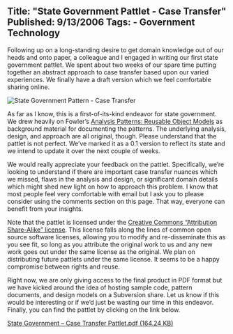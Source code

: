 Title: "State Government Pattlet - Case Transfer"
Published: 9/13/2006
Tags:
    - Government Technology
---
Following up on a long-standing desire to get domain knowledge out of our heads and onto paper, a colleague and I engaged in writing our first state government pattlet. We spent about two weeks of our spare time putting together an abstract approach to case transfer based upon our varied experiences. We finally have a draft version which we feel comfortable sharing online.

![State Government Pattern - Case Transfer](https://s3.amazonaws.com/s3.beckshome.com/20060913-State-Government-Pattern-Case-Transfer.png)

As far as I know, this is a first-of-its-kind endeavor for state government. We drew heavily on Fowler’s [Analysis Patterns: Reusable Object Models](https://www.amazon.com/gp/product/0201895420/) as background material for documenting the patterns. The underlying analysis, design, and approach are all original, though. Please understand that the pattlet is not perfect. We’ve marked it as a 0.1 version to reflect its state and we intend to update it over the next couple of weeks.

We would really appreciate your feedback on the pattlet. Specifically, we’re looking to understand if there are important case transfer nuances which we missed, flaws in the analysis and design, or significant domain details which might shed new light on how to approach this problem. I know that most people feel very comfortable with email but I ask you to please consider using the comments section on this page. That way, everyone can benefit from your insights.

Note that the pattlet is licensed under the [Creative Commons “Attribution Share-Alike” license](https://creativecommons.org/licenses/by-sa/2.5/). This license falls along the lines of common open source software licenses, allowing you to modify and re-disseminate this as you see fit, so long as you attribute the original work to us and any new work goes out under the same license as the original. We plan on distributing future pattlets under the same license. It seems to be a happy compromise between rights and reuse.

Right now, we are only giving access to the final product in PDF format but we have kicked around the idea of hosting sample code, pattern documents, and design models on a Subversion share. Let us know if this would be interesting or if we’d just be wasting our time in this endeavor. Finally, you can find the pattlet by clicking on the link below.

[State Government – Case Transfer Pattlet.pdf (164.24 KB)](https://s3.amazonaws.com/s3.beckshome.com/20060913-State-Government-Pattlet-Case-Transfer.pdf)